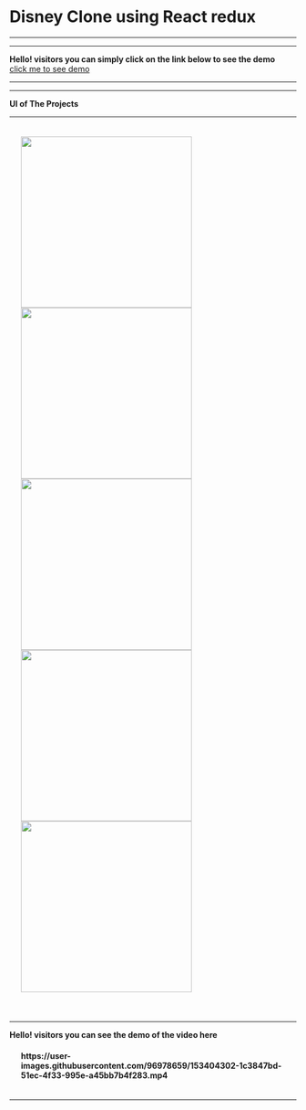 # Disney Clone using React redux
<hr>
<hr>
  <B>Hello! visitors you can simply click on the link below to see the demo</B><br>
<a href="https://custom-disney.web.app/">click me to see demo</a>

<hr>
<hr>
<B>UI of The Projects</B[This is an external link to genome.gov] (https://www.genome.gov/)>
<hr>

<div style="display:flex; padding:20px; justify-content:center;";>
  <div>
    <img src="https://user-images.githubusercontent.com/96978659/153400159-0a173d38-441f-41f5-bdb4-7d04b7bcb89a.png" width="300" height="300" />
     <img src="https://user-images.githubusercontent.com/96978659/153400158-0297860e-e3f7-4ba5-8bc6-1608ea8a232d.png" width="300" height="300" />
     <img src="https://user-images.githubusercontent.com/96978659/153400193-8c53065c-2fbe-4cef-82ef-f658c51bba09.png" width="300" height="300" />
    <img src="https://user-images.githubusercontent.com/96978659/153400236-84e95df5-fcde-4e93-800a-0e7294e7fb20.png" width="300" height="300" />
    <img src="https://user-images.githubusercontent.com/96978659/153400257-12963aca-f3f1-4922-926f-5d64407e1ac3.png" width="300" height="300" />
  </div>
</div><br>
<hr>
Hello! visitors you can see the demo of the video here 

<div style="display:flex; padding:20px; justify-content:center;";>
  <div>
    https://user-images.githubusercontent.com/96978659/153404302-1c3847bd-51ec-4f33-995e-a45bb7b4f283.mp4
  </div>
</div>
<hr>









